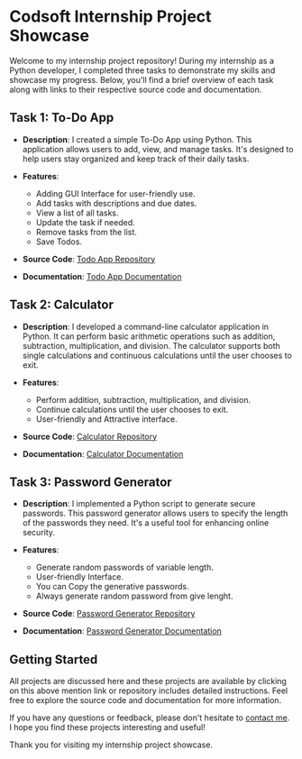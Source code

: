 # Codsoft Internship Project Showcase

Welcome to my internship project repository! During my internship as a Python developer, I completed three tasks to demonstrate my skills and showcase my progress. 
Below, you'll find a brief overview of each task along with links to their respective source code and documentation.

## Task 1: To-Do App

- **Description**: I created a simple To-Do App using Python. This application allows users to add, view, and manage tasks. It's designed to help users stay organized and keep track of their daily tasks.

- **Features**:
  - Adding GUI Interface for user-friendly use.
  - Add tasks with descriptions and due dates.
  - View a list of all tasks.
  - Update the task if needed.
  - Remove tasks from the list.
  - Save Todos.

- **Source Code**: [Todo App Repository](https://github.com/MujtabaRawn65/codsoft_task/blob/main/Tasks/Todo%20App.py)

- **Documentation**: [Todo App Documentation](https://github.com/MujtabaRawn65/codsoft_task/blob/main/README.md)

## Task 2: Calculator

- **Description**: I developed a command-line calculator application in Python. It can perform basic arithmetic operations such as addition, subtraction, multiplication, and division. The calculator supports both single calculations and continuous calculations until the user chooses to exit.

- **Features**:
  - Perform addition, subtraction, multiplication, and division.
  - Continue calculations until the user chooses to exit.
  - User-friendly and Attractive interface.

- **Source Code**: [Calculator Repository](https://github.com/MujtabaRawn65/codsoft_task/blob/main/Tasks/Calculator.py)

- **Documentation**: [Calculator Documentation](https://github.com/MujtabaRawn65/codsoft_task/blob/main/README.md)

## Task 3: Password Generator

- **Description**: I implemented a Python script to generate secure passwords. This password generator allows users to specify the length of the passwords they need. It's a useful tool for enhancing online security.

- **Features**:
  - Generate random passwords of variable length.
  - User-friendly Interface.
  - You can Copy the generative passwords.
  - Always generate random password from give lenght.

- **Source Code**: [Password Generator Repository](https://github.com/MujtabaRawn65/codsoft_task/blob/main/Tasks/Password%20Generator.py)

- **Documentation**: [Password Generator Documentation](https://github.com/MujtabaRawn65/codsoft_task/blob/main/README.md)

## Getting Started

All projects are discussed here and these projects are available by clicking on this above mention link or repository includes detailed instructions. Feel free to explore the source code and documentation for more information.

If you have any questions or feedback, please don't hesitate to [contact me](muhammadmujtabarawn@gmail.com). I hope you find these projects interesting and useful!

Thank you for visiting my internship project showcase.

